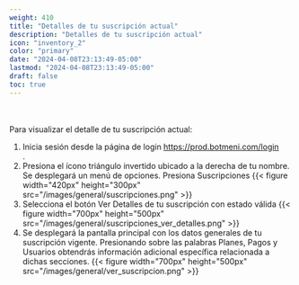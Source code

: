 ```yaml
---
weight: 410
title: "Detalles de tu suscripción actual"
description: "Detalles de tu suscripción actual"
icon: "inventory_2"
color: "primary"
date: "2024-04-08T23:13:49-05:00"
lastmod: "2024-04-08T23:13:49-05:00"
draft: false
toc: true
---
```

<br></br>
Para visualizar el detalle de tu suscripción actual:

1. Inicia sesión desde la página de login <https://prod.botmeni.com/login> <br>.
2. Presiona el ícono triángulo invertido ubicado a la derecha de tu nombre. Se desplegará un menú de opciones. Presiona Suscripciones
{{< figure width="420px" height="300px" src="/images/general/suscripciones.png" >}} 
3. Selecciona el botón Ver Detalles de tu suscripción con estado válida 
{{< figure width="700px" height="500px" src="/images/general/suscripciones_ver_detalles.png" >}} 
4. Se desplegará la pantalla principal con los datos generales de tu suscripción vigente. Presionando sobre las palabras Planes, Pagos y Usuarios obtendrás información adicional específica relacionada a dichas secciones.
{{< figure width="700px" height="500px" src="/images/general/ver_suscripcion.png" >}} 
